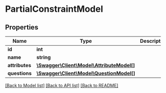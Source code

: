 # PartialConstraintModel

## Properties
Name | Type | Description | Notes
------------ | ------------- | ------------- | -------------
**id** | **int** |  | 
**name** | **string** |  | 
**attributes** | [**\Swagger\Client\Model\AttributeModel[]**](AttributeModel.md) |  | 
**questions** | [**\Swagger\Client\Model\QuestionModel[]**](QuestionModel.md) |  | 

[[Back to Model list]](../../README.md#documentation-for-models) [[Back to API list]](../../README.md#documentation-for-api-endpoints) [[Back to README]](../../README.md)


